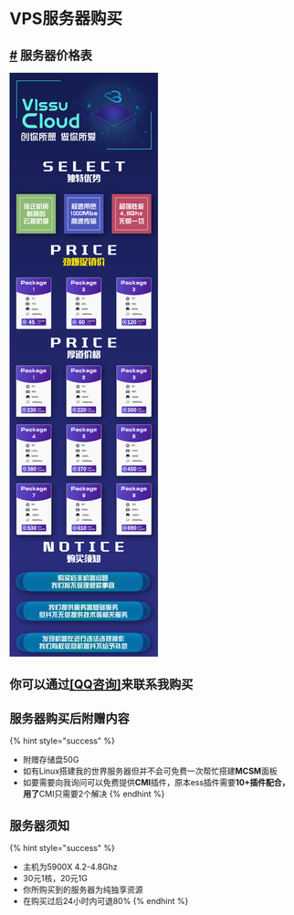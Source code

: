 # VPS服务器购买

## [\#](vps.md#服务器价格表) 服务器价格表 <a id="&#x670D;&#x52A1;&#x5668;&#x4EF7;&#x683C;&#x8868;"></a>

![](.gitbook/assets/sp8-w-gpa4hvmv1j1q82-4.png)

## 你可以通过[**\[QQ咨询\]**](https://wpa.qq.com/msgrd?v=3&uin=1305300729&site)来联系我购买 <a id="&#x4F60;&#x53EF;&#x4EE5;&#x901A;&#x8FC7;-qq&#x54A8;&#x8BE2;-&#x6765;&#x8054;&#x7CFB;&#x6211;&#x8D2D;&#x4E70;"></a>

## 服务器购买后附赠内容 <a id="&#x670D;&#x52A1;&#x5668;&#x8D2D;&#x4E70;&#x540E;&#x9644;&#x8D60;&#x5185;&#x5BB9;"></a>

{% hint style="success" %}
* 附赠存储盘50G
* 如有Linux搭建我的世界服务器但并不会可免费一次帮忙搭建**MCSM**面板
* 如要需要向我询问可以免费提供**CMI**插件，原本ess插件需要**10+插件配合，用了**CMI只需要2个解决
{% endhint %}

## 服务器须知 <a id="&#x670D;&#x52A1;&#x5668;&#x987B;&#x77E5;"></a>

{% hint style="success" %}
* 主机为5900X 4.2-4.8Ghz
* 30元1核，20元1G
* 你所购买到的服务器为纯独享资源
* 在购买过后24小时内可退80%
{% endhint %}


